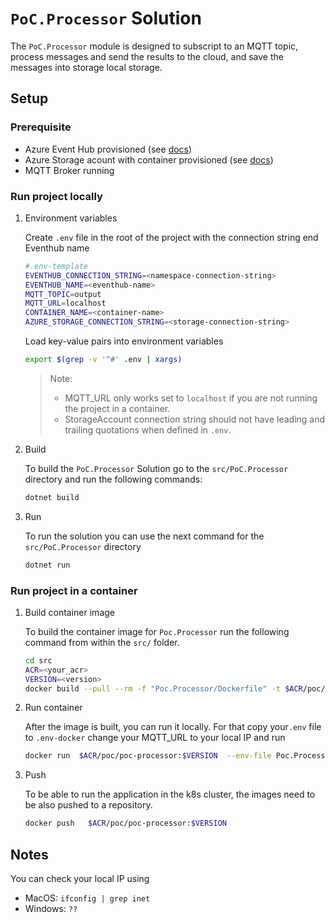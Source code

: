 # `PoC.Processor` Solution

The `PoC.Processor` module is designed to subscript to an MQTT topic, process messages and send the results to the cloud, and save the messages into storage local storage.

## Setup

### Prerequisite

- Azure Event Hub provisioned (see [docs](https://docs.microsoft.com/en-us/azure/event-hubs/event-hubs-create))
- Azure Storage acount with container provisioned (see [docs](https://docs.microsoft.com/en-us/azure/storage/common/storage-account-create?tabs=azure-portal))
- MQTT Broker running

### Run project locally

1. Environment variables

   Create `.env` file in the root of the project with the connection string end Eventhub name

   ```sh
   #.env-template
   EVENTHUB_CONNECTION_STRING=<namespace-connection-string>
   EVENTHUB_NAME=<eventhub-name>
   MQTT_TOPIC=output
   MQTT_URL=localhost
   CONTAINER_NAME=<container-name>
   AZURE_STORAGE_CONNECTION_STRING=<storage-connection-string>
   ```

   Load key-value pairs into environment variables

   ```sh
   export $(grep -v '^#' .env | xargs)
   ```

   > Note:
   >
   > - MQTT_URL only works set to `localhost` if you are not running the project in a container.
   > - StorageAccount connection string should not have leading and trailing quotations when defined in `.env`.

2. Build

   To build the `PoC.Processor` Solution go to the `src/PoC.Processor` directory and run the following commands:

   ```sh
   dotnet build
   ```

3. Run

   To run the solution you can use the next command for the `src/PoC.Processor` directory

   ```sh
   dotnet run
   ```

### Run project in a container

1. Build container image

   To build the container image for `Poc.Processor` run the following command from within the `src/` folder.

   ```sh
   cd src
   ACR=<your_acr>
   VERSION=<version>
   docker build --pull --rm -f "Poc.Processor/Dockerfile" -t $ACR/poc/poc-processor:$VERSION  .
   ```

2. Run container

   After the image is built, you can run it locally.
   For that copy your`.env` file to `.env-docker` change your MQTT_URL to your local IP and run

   ```sh
   docker run  $ACR/poc/poc-processor:$VERSION  --env-file Poc.Processor/.env-docker
   ```

3. Push

   To be able to run the application in the k8s cluster, the images need to be also pushed to a repository.

   ```sh
   docker push   $ACR/poc/poc-processor:$VERSION
   ```

## Notes

You can check your local IP using

- MacOS: `ifconfig | grep inet`
- Windows: `??`
